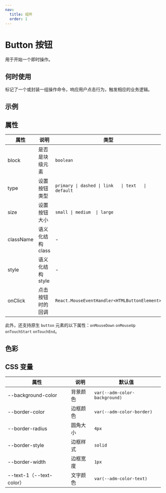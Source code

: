 ```yaml
---
nav:
  title: 组件
  order: 1
---
```


# Button 按钮

用于开始一个即时操作。

## 何时使用

标记了一个或封装一组操作命令，响应用户点击行为，触发相应的业务逻辑。

## 示例

<code src="./demos/demo1.tsx"></code>

## 属性

| 属性      | 说明             | 类型                                               | 默认值  |
| --------- | ---------------- | -------------------------------------------------- | ------- |
| block     | 是否是块级元素   | `boolean`                                          | false   |
| type      | 设置按钮类型     | `primary \| dashed \| link   \| text   \| default` | default |
| size      | 设置按钮大小     | `small \| medium  \| large`                        | medium  |
| className | 语义化结构 class | -                                                  | -       |
| style     | 语义化结构 style | -                                                  | -       |
| onClick   | 点击按钮时的回调 | `React.MouseEventHandler<HTMLButtonElement>`       | -       |

此外，还支持原生 `button` 元素的以下属性：`onMouseDown` `onMouseUp` `onTouchStart` `onTouchEnd`。

## 色彩

<code src="./demos/color.tsx"></code>

## CSS 变量

| 属性                     | 说明     | 默认值                        |
| ------------------------ | -------- | ----------------------------- |
| --background-color       | 背景颜色 | `var(--adm-color-background)` |
| --border-color           | 边框颜色 | `var(--adm-color-border)`     |
| --border-radius          | 圆角大小 | `4px`                         |
| --border-style           | 边框样式 | `solid`                       |
| --border-width           | 边框宽度 | `1px`                         |
| --text-1（--text-color） | 文字颜色 | `var(--adm-color-text)`       |
